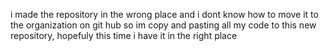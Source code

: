 i made the repository in the wrong place and i dont know how to move it to the organization on git hub so im copy and pasting all my code to this new repository, hopefuly this time i have it 
in the right place
